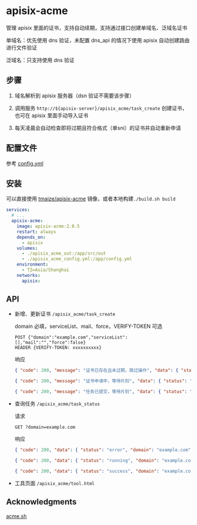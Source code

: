 # apisix-acme

管理 apisix 里面的证书，支持自动续期，支持通过接口创建单域名、泛域名证书

单域名：优先使用 dns 验证，未配置 dns_api 的情况下使用 apisix 自动创建路由进行文件验证

泛域名：只支持使用 dns 验证

## 步骤

1. 域名解析到 apisix 服务器（dsn 验证不需要该步骤）

2. 调用服务 `http://${apisix-server}/apisix_acme/task_create` 创建证书，也可在 apisix 里面手动导入证书

3. 每天凌晨会自动检查即将过期且符合格式（单sni）的证书并自动重新申请

## 配置文件

参考 [config.yml](config.example.yml)

## 安装

可以直接使用 [tmaize/apisix-acme](https://hub.docker.com/r/tmaize/apisix-acme) 镜像，或者本地构建`./build.sh build`

```yaml
services:
  # ...
  apisix-acme:
    image: apisix-acme:2.0.5
    restart: always
    depends_on:
      - apisix
    volumes:
      - ./apisix_acme_out:/app/src/out
      - ./apisix_acme_config.yml:/app/config.yml
    environment:
      - TZ=Asia/Shanghai
    networks:
      apisix:
```

## API

- 新增、更新证书 `/apisix_acme/task_create`

  domain 必填，serviceList、mail、force，VERIFY-TOKEN 可选

  ```
  POST {"domain":"example.com","serviceList":[],"mail":"","force":false}
  HEADER {VERIFY-TOKEN: xxxxxxxxxx}
  ```

  响应

  ```json
  { "code": 200, "message": "证书已存在且未过期，跳过操作", "data": { "status": "skip", "domain": "example.com" } }
  ```

  ```json
  { "code": 200, "message": "证书申请中，等待片刻", "data": { "status": "running", "domain": "example.com" } }
  ```

  ```json
  { "code": 200, "message": "任务已提交，等待片刻", "data": { "status": "created", "domain": "example.com" } }
  ```

- 查询任务 `/apisix_acme/task_status`

  请求

  ```
  GET ?domain=example.com
  ```

  响应

  ```json
  { "code": 200, "data": { "status": "error", "domain": "example.com", "error": "域名不存在" } }
  ```

  ```json
  { "code": 200, "data": { "status": "running", "domain": "example.com" } }
  ```

  ```json
  { "code": 200, "data": { "status": "success", "domain": "example.com" } }
  ```

- 工具页面 `/apisix_acme/tool.html`

## Acknowledgments

[acme.sh](https://github.com/acmesh-official/acme.sh)
